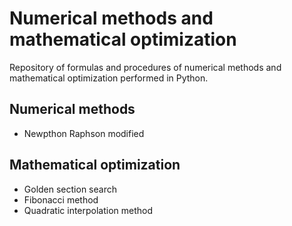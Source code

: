 # Numerical methods and mathematical optimization
Repository of formulas and procedures of numerical methods and mathematical optimization performed in Python.

## Numerical methods
* Newpthon Raphson modified

## Mathematical optimization
* Golden section search
* Fibonacci method
* Quadratic interpolation method
